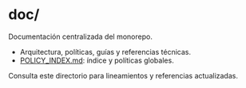 # doc/

Documentación centralizada del monorepo.

- Arquitectura, políticas, guías y referencias técnicas.
- [POLICY_INDEX.md](POLICY_INDEX.md): índice y políticas globales.

Consulta este directorio para lineamientos y referencias actualizadas.